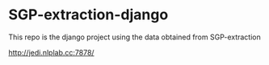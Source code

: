 # SGP-extraction-django

This repo is the django project using the data obtained from SGP-extraction

http://jedi.nlplab.cc:7878/

